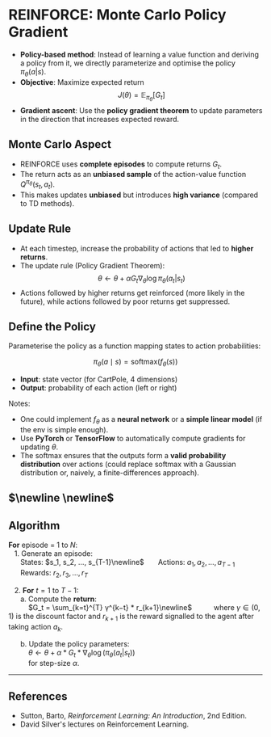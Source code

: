 # REINFORCE: Monte Carlo Policy Gradient

- **Policy-based method**: Instead of learning a value function and deriving a policy from it, we directly parameterize and optimise the policy $\pi_\theta(a|s)$.  
- **Objective**: Maximize expected return  
  $$
  J(\theta) = \mathbb{E}_{\pi_\theta}[G_t]
  $$  
- **Gradient ascent**: Use the **policy gradient theorem** to update parameters in the direction that increases expected reward.  

## Monte Carlo Aspect
- REINFORCE uses **complete episodes** to compute returns $G_t$.  
- The return acts as an **unbiased sample** of the action-value function $Q^{\pi_\theta}(s_t, a_t)$.  
- This makes updates **unbiased** but introduces **high variance** (compared to TD methods).  

## Update Rule
- At each timestep, increase the probability of actions that led to **higher returns**.  
- The update rule (Policy Gradient Theorem):  
  $$
  \theta \leftarrow \theta + \alpha G_t \nabla_\theta \log \pi_\theta(a_t | s_t)
  $$  
- Actions followed by higher returns get reinforced (more likely in the future), while actions followed by poor returns get suppressed.  


## Define the Policy

Parameterise the policy as a function mapping states to action probabilities:

$$
\pi_\theta(a \mid s) = \text{softmax}\big(f_\theta(s)\big)
$$

- **Input**: state vector (for CartPole, 4 dimensions)  
- **Output**: probability of each action (left or right)  


Notes:
- One could implement $f_\theta$ as a **neural network** or a **simple linear model** (if the env is simple enough).  
- Use **PyTorch** or **TensorFlow** to automatically compute gradients for updating $\theta$.  
- The softmax ensures that the outputs form a **valid probability distribution** over actions (could replace softmax with a Gaussian distribution or, naively, a finite-differences approach).


$\newline \newline$
---

## Algorithm  

**For** episode = $1$ to $N$:  
&nbsp;&nbsp;&nbsp;1. Generate an episode:  
&nbsp;&nbsp;&nbsp;&nbsp;&nbsp;&nbsp;States: $s_1, s_2, …, s_{T-1}\newline$
&nbsp;&nbsp;&nbsp;&nbsp;&nbsp;&nbsp;Actions: $a_1, a_2, …, a_{T-1}$  
&nbsp;&nbsp;&nbsp;&nbsp;&nbsp;&nbsp;Rewards: $r_2, r_3, …, r_T$  

&nbsp;&nbsp;&nbsp;2. **For** $t=1$ to $T-1$:  
&nbsp;&nbsp;&nbsp;&nbsp;&nbsp;&nbsp;a. Compute the **return**:  
&nbsp;&nbsp;&nbsp;&nbsp;&nbsp;&nbsp;&nbsp;&nbsp;&nbsp; $G_t = \sum_{k=t}^{T} γ^{k−t} * r_{k+1}\newline$
&nbsp;&nbsp;&nbsp;&nbsp;&nbsp;&nbsp;&nbsp;&nbsp;&nbsp; where $γ \in (0, 1)$ is the discount factor and $r_{k+1}$ is the reward signalled to the agent after taking action $a_k$.

&nbsp;&nbsp;&nbsp;&nbsp;&nbsp;&nbsp;b. Update the policy parameters:  
&nbsp;&nbsp;&nbsp;&nbsp;&nbsp;&nbsp;&nbsp;&nbsp;&nbsp; $θ ← θ + α * G_t * ∇_θ \log(π_θ(a_t | s_t))$  
&nbsp;&nbsp;&nbsp;&nbsp;&nbsp;&nbsp;&nbsp;&nbsp;&nbsp; for step-size $\alpha$.

---

## References

- Sutton, Barto, *Reinforcement Learning: An Introduction*, 2nd Edition.
- David Silver's lectures on Reinforcement Learning.